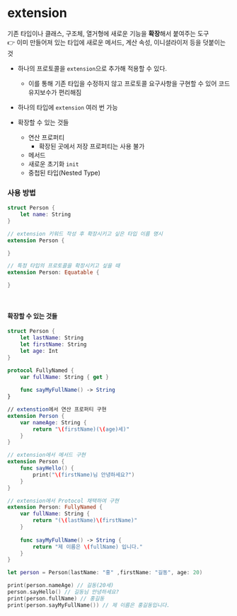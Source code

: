 # extension
기존 타입이나 클래스, 구조체, 열거형에 새로운 기능을 **확장**해서 붙여주는 도구 <br>
👉 이미 만들어져 있는 타입에 새로운 메서드, 계산 속성, 이니셜라이저 등을 덧붙이는 것

- 하나의 프로토콜을 `extension`으로 추가해 적용할 수 있다.
	
    - 이를 통해 기존 타입을 수정하지 않고 프로토콜 요구사항을 구현할 수 있어 코드 유지보수가 편리해짐
- 하나의 타입에 `extension` 여러 번 가능
- 확장할 수 있는 것들
	
    - 연산 프로퍼티
    	- 확장된 곳에서 저장 프로퍼티는 사용 불가
    - 메서드
    - 새로운 초기화 `init`
    - 중첩된 타입(Nested Type)
    
    
### 사용 방법
```swift
struct Person {
	let name: String
}

// extension 키워드 작성 후 확장시키고 싶은 타입 이름 명시
extension Person {

}

// 특정 타입의 프로토콜을 확장시키고 싶을 때
extension Person: Equatable {

}
```

<br>
 

#### 확장할 수 있는 것들
```swift
struct Person {	
	let lastName: String
    let firstName: String
    let age: Int
}

protocol FullyNamed {
	var fullName: String { get }
    
    func sayMyFullName() -> String
}

// extenstion에서 연산 프로퍼티 구현
extension Person {
	var nameAge: String {
    	return "\(firstName)(\(age)세)"
    }
}

// extension에서 메서드 구현
extension Person {
	func sayHello() {	
    	print("\(firstName)님 안녕하세요?")
    }
}

// extension에서 Protocol 채택하여 구현
extension Person: FullyNamed {
	var fullName: String {
    	return "(\(lastName)\(firstName)"
    }
	
    func sayMyFullName() -> String {
    	return "제 이름은 \(fullName) 입니다."
    }
}

let person = Person(lastName: "홍" ,firstName: "길동", age: 20)

print(person.nameAge) // 길동(20세)
person.sayHello() // 길동님 안녕하세요?
print(person.fullName) // 홍길동 
print(person.sayMyFullName()) // 제 이름은 홍길동입니다.
